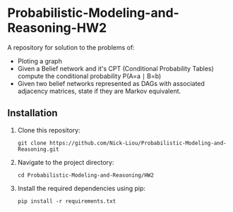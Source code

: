 
# Probabilistic-Modeling-and-Reasoning-HW2
A repository for solution to the problems of:
- Ploting a graph
- Given a Belief network and it's CPT (Conditional Probability Tables) compute the conditional probability P(A=a ∣ B=b)
- Given two belief networks represented as DAGs with associated adjacency matrices, state if they are Markov equivalent.


## Installation

1. Clone this repository:   
    ```
    git clone https://github.com/Nick-Liou/Probabilistic-Modeling-and-Reasoning.git
    ```
2. Navigate to the project directory:   
    ```
    cd Probabilistic-Modeling-and-Reasoning/HW2
    ```
3. Install the required dependencies using pip:
    ```
    pip install -r requirements.txt
    ```


<!-- 
Use  "pipreqs . --mode no-pin" to auto generate the requirements 
note it may not work recursively  
-->

